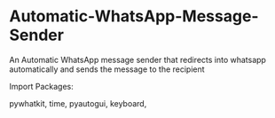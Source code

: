 # Automatic-WhatsApp-Message-Sender
An Automatic WhatsApp message sender that redirects into whatsapp automatically and sends the message to the recipient

Import Packages: 

pywhatkit,
time,
pyautogui,
keyboard,

